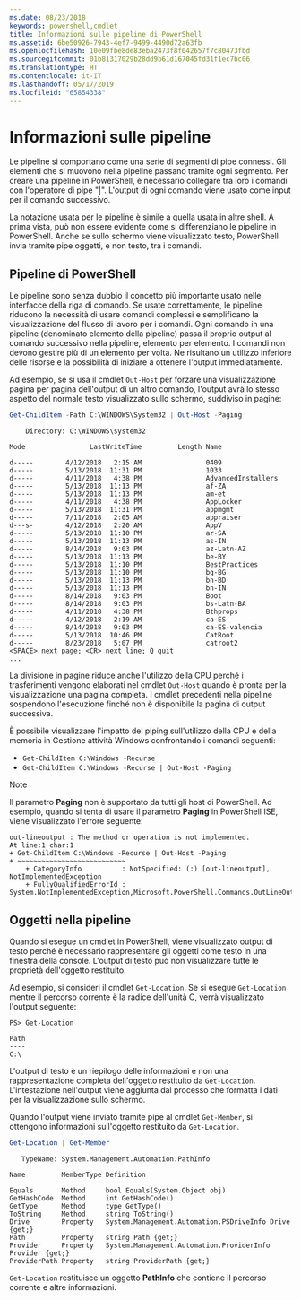 ```yaml
---
ms.date: 08/23/2018
keywords: powershell,cmdlet
title: Informazioni sulle pipeline di PowerShell
ms.assetid: 6be50926-7943-4ef7-9499-4490d72a63fb
ms.openlocfilehash: 10e09fbe8de83eba2473f8f042657f7c80473fbd
ms.sourcegitcommit: 01b81317029b28dd9b61d167045fd31f1ec7bc06
ms.translationtype: HT
ms.contentlocale: it-IT
ms.lasthandoff: 05/17/2019
ms.locfileid: "65854338"
---
```

# <a name="understanding-pipelines"></a>Informazioni sulle pipeline

Le pipeline si comportano come una serie di segmenti di pipe connessi. Gli elementi che si muovono nella pipeline passano tramite ogni segmento. Per creare una pipeline in PowerShell, è necessario collegare tra loro i comandi con l'operatore di pipe "|". L'output di ogni comando viene usato come input per il comando successivo.

La notazione usata per le pipeline è simile a quella usata in altre shell. A prima vista, può non essere evidente come si differenziano le pipeline in PowerShell. Anche se sullo schermo viene visualizzato testo, PowerShell invia tramite pipe oggetti, e non testo, tra i comandi.

## <a name="the-powershell-pipeline"></a>Pipeline di PowerShell

Le pipeline sono senza dubbio il concetto più importante usato nelle interfacce della riga di comando. Se usate correttamente, le pipeline riducono la necessità di usare comandi complessi e semplificano la visualizzazione del flusso di lavoro per i comandi. Ogni comando in una pipeline (denominato elemento della pipeline) passa il proprio output al comando successivo nella pipeline, elemento per elemento. I comandi non devono gestire più di un elemento per volta. Ne risultano un utilizzo inferiore delle risorse e la possibilità di iniziare a ottenere l'output immediatamente.

Ad esempio, se si usa il cmdlet `Out-Host` per forzare una visualizzazione pagina per pagina dell'output di un altro comando, l'output avrà lo stesso aspetto del normale testo visualizzato sullo schermo, suddiviso in pagine:

```powershell
Get-ChildItem -Path C:\WINDOWS\System32 | Out-Host -Paging
```

```Output
    Directory: C:\WINDOWS\system32

Mode                LastWriteTime         Length Name
----                -------------         ------ ----
d-----        4/12/2018   2:15 AM                0409
d-----        5/13/2018  11:31 PM                1033
d-----        4/11/2018   4:38 PM                AdvancedInstallers
d-----        5/13/2018  11:13 PM                af-ZA
d-----        5/13/2018  11:13 PM                am-et
d-----        4/11/2018   4:38 PM                AppLocker
d-----        5/13/2018  11:31 PM                appmgmt
d-----        7/11/2018   2:05 AM                appraiser
d---s-        4/12/2018   2:20 AM                AppV
d-----        5/13/2018  11:10 PM                ar-SA
d-----        5/13/2018  11:13 PM                as-IN
d-----        8/14/2018   9:03 PM                az-Latn-AZ
d-----        5/13/2018  11:13 PM                be-BY
d-----        5/13/2018  11:10 PM                BestPractices
d-----        5/13/2018  11:10 PM                bg-BG
d-----        5/13/2018  11:13 PM                bn-BD
d-----        5/13/2018  11:13 PM                bn-IN
d-----        8/14/2018   9:03 PM                Boot
d-----        8/14/2018   9:03 PM                bs-Latn-BA
d-----        4/11/2018   4:38 PM                Bthprops
d-----        4/12/2018   2:19 AM                ca-ES
d-----        8/14/2018   9:03 PM                ca-ES-valencia
d-----        5/13/2018  10:46 PM                CatRoot
d-----        8/23/2018   5:07 PM                catroot2
<SPACE> next page; <CR> next line; Q quit
...
```

La divisione in pagine riduce anche l'utilizzo della CPU perché i trasferimenti vengono elaborati nel cmdlet `Out-Host` quando è pronta per la visualizzazione una pagina completa. I cmdlet precedenti nella pipeline sospendono l'esecuzione finché non è disponibile la pagina di output successiva.

È possibile visualizzare l'impatto del piping sull'utilizzo della CPU e della memoria in Gestione attività Windows confrontando i comandi seguenti:

- `Get-ChildItem C:\Windows -Recurse`
- `Get-ChildItem C:\Windows -Recurse | Out-Host -Paging`

> [!NOTE]
> Il parametro **Paging** non è supportato da tutti gli host di PowerShell. Ad esempio, quando si tenta di usare il parametro **Paging** in PowerShell ISE, viene visualizzato l'errore seguente:
>
> ```Output
> out-lineoutput : The method or operation is not implemented.
> At line:1 char:1
> + Get-ChildItem C:\Windows -Recurse | Out-Host -Paging
> + ~~~~~~~~~~~~~~~~~~~~~~~~~~~
>     + CategoryInfo          : NotSpecified: (:) [out-lineoutput], NotImplementedException
>     + FullyQualifiedErrorId : System.NotImplementedException,Microsoft.PowerShell.Commands.OutLineOutputCommand
> ```

## <a name="objects-in-the-pipeline"></a>Oggetti nella pipeline

Quando si esegue un cmdlet in PowerShell, viene visualizzato output di testo perché è necessario rappresentare gli oggetti come testo in una finestra della console. L'output di testo può non visualizzare tutte le proprietà dell'oggetto restituito.

Ad esempio, si consideri il cmdlet `Get-Location`. Se si esegue `Get-Location` mentre il percorso corrente è la radice dell'unità C, verrà visualizzato l'output seguente:

```
PS> Get-Location

Path
----
C:\
```

L'output di testo è un riepilogo delle informazioni e non una rappresentazione completa dell'oggetto restituito da `Get-Location`. L'intestazione nell'output viene aggiunta dal processo che formatta i dati per la visualizzazione sullo schermo.

Quando l'output viene inviato tramite pipe al cmdlet `Get-Member`, si ottengono informazioni sull'oggetto restituito da `Get-Location`.

```powershell
Get-Location | Get-Member
```

```Output
   TypeName: System.Management.Automation.PathInfo

Name         MemberType Definition
----         ---------- ----------
Equals       Method     bool Equals(System.Object obj)
GetHashCode  Method     int GetHashCode()
GetType      Method     type GetType()
ToString     Method     string ToString()
Drive        Property   System.Management.Automation.PSDriveInfo Drive {get;}
Path         Property   string Path {get;}
Provider     Property   System.Management.Automation.ProviderInfo Provider {get;}
ProviderPath Property   string ProviderPath {get;}
```

`Get-Location` restituisce un oggetto **PathInfo** che contiene il percorso corrente e altre informazioni.
